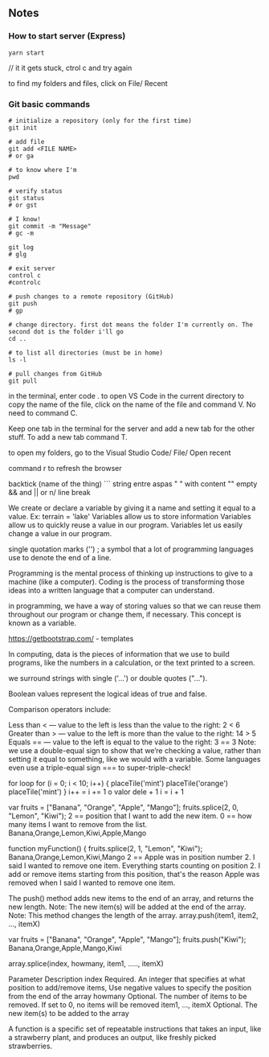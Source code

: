 ## Notes


### How to start server (Express)

```shell
yarn start
```
// it it gets stuck, ctrol c and try again

to find my folders and files, click on File/ Recent


### Git basic commands

```shell
# initialize a repository (only for the first time)
git init

# add file
git add <FILE NAME>
# or ga

# to know where I'm
pwd

# verify status
git status
# or gst

# I know!
git commit -m "Message"
# gc -m

git log
# glg

# exit server
control c
#controlc

# push changes to a remote repository (GitHub)
git push
# gp

# change directory. first dot means the folder I'm currently on. The second dot is the folder i'll go
cd ..

# to list all directories (must be in home)
ls -l

# pull changes from GitHub
git pull
```
in the terminal, enter code . to open VS Code in the current directory
to copy the name of the file, click on the name of the file and command V. No need to command C.

Keep one tab in the terminal for the server and add a new tab for the other stuff. To add a new tab command T.

to open my folders, go to the Visual Studio Code/ File/ Open recent

command r to refresh the browser

backtick (name of the thing) ```
string entre aspas " " with content   "" empty
&& and
|| or
n/ line break

We create or declare a variable by giving it a name and setting it equal to a value. Ex: terrain = 'lake'
Variables allow us to store information
Variables allow us to quickly reuse a value in our program.
Variables let us easily change a value in our program.

single quotation marks ('') 
; a symbol that a lot of programming languages use to denote the end of a line.

Programming is the mental process of thinking up instructions to give to a machine (like a computer).
Coding is the process of transforming those ideas into a written language that a computer can understand.

in programming, we have a way of storing values so that we can reuse them throughout our program or change them, if necessary. This concept is known as a variable.

https://getbootstrap.com/ - templates

In computing, data is the pieces of information that we use to build programs, like the numbers in a calculation, or the text printed to a screen.

we surround strings with single ('...') or double quotes ("...").

Boolean values represent the logical ideas of true and false.

Comparison operators include:

Less than < — value to the left is less than the value to the right: 2 < 6
Greater than > — value to the left is more than the value to the right: 14 > 5
Equals == — value to the left is equal to the value to the right: 3 == 3
Note: we use a double-equal sign to show that we’re checking a value, rather than setting it equal to something, like we would with a variable. Some languages even use a triple-equal sign === to super-triple-check!

for loop
for (i = 0; i < 10; i++) {
  placeTile('mint')
  placeTile('orange')
  placeTile('mint')
}
i++ = i += 1 o valor dele + 1
i = i + 1

var fruits = ["Banana", "Orange", "Apple", "Mango"];
fruits.splice(2, 0, "Lemon", "Kiwi"); 2 == position that I want to add the new item. 0 == how many items I want to remove from the list. 
Banana,Orange,Lemon,Kiwi,Apple,Mango

function myFunction() {
  fruits.splice(2, 1, "Lemon", "Kiwi");
  Banana,Orange,Lemon,Kiwi,Mango
  2 == Apple was in position number 2. I said I wanted to remove one item. Everything starts counting on position 2. I add or remove items starting from this position, that's the reason Apple was removed when I said I wanted to remove one item.

The push() method adds new items to the end of an array, and returns the new length. Note: The new item(s) will be added at the end of the array. Note: This method changes the length of the array.
array.push(item1, item2, ..., itemX)

var fruits = ["Banana", "Orange", "Apple", "Mango"];
fruits.push("Kiwi");
Banana,Orange,Apple,Mango,Kiwi

array.splice(index, howmany, item1, ....., itemX)

Parameter	Description
index	Required. An integer that specifies at what position to add/remove items, Use negative values to specify the position from the end of the array
howmany	Optional. The number of items to be removed. If set to 0, no items will be removed
item1, ..., itemX	Optional. The new item(s) to be added to the array

A function is a specific set of repeatable instructions that takes an input, like a strawberry plant, and produces an output, like freshly picked strawberries. 



